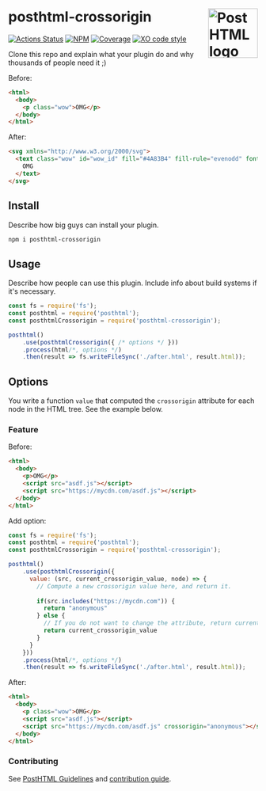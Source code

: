 # posthtml-crossorigin <img align="right" height="100" title="PostHTML logo" src="http://posthtml.github.io/posthtml/logo.svg">

[![Actions Status][action]][action-url]
[![NPM][npm]][npm-url]
[![Coverage][cover]][cover-badge]
[![XO code style][style]][style-url]

Clone this repo and explain what your plugin do and why thousands of people need it ;)

Before:
``` html
<html>
  <body>
    <p class="wow">OMG</p>
  </body>
</html>
```

After:
``` html
<svg xmlns="http://www.w3.org/2000/svg">
  <text class="wow" id="wow_id" fill="#4A83B4" fill-rule="evenodd" font-family="Verdana">
    OMG
  </text>
</svg>
```

## Install

Describe how big guys can install your plugin.

```bash
npm i posthtml-crossorigin
```

## Usage

Describe how people can use this plugin. Include info about build systems if it's
necessary.

``` js
const fs = require('fs');
const posthtml = require('posthtml');
const posthtmlCrossorigin = require('posthtml-crossorigin');

posthtml()
    .use(posthtmlCrossorigin({ /* options */ }))
    .process(html/*, options */)
    .then(result => fs.writeFileSync('./after.html', result.html));
```

## Options

You write a function `value` that computed the `crossorigin` attribute for each node in the HTML tree. See the example below.

### Feature

Before:
``` html
<html>
  <body>
    <p>OMG</p>
    <script src="asdf.js"></script>
    <script src="https://mycdn.com/asdf.js"></script>
  </body>
</html>
```

Add option:
``` js
const fs = require('fs');
const posthtml = require('posthtml');
const posthtmlCrossorigin = require('posthtml-crossorigin');

posthtml()
    .use(posthtmlCrossorigin({ 
      value: (src, current_crossorigin_value, node) => {
        // Compute a new crossorigin value here, and return it.
        
        if(src.includes("https://mycdn.com")) {
          return "anonymous"
        } else {
          // If you do not want to change the attribute, return current_crossorigin_value
          return current_crossorigin_value
        }
      }
    }))
    .process(html/*, options */)
    .then(result => fs.writeFileSync('./after.html', result.html));
```

After:
``` html
<html>
  <body>
    <p class="wow">OMG</p>
    <script src="asdf.js"></script>
    <script src="https://mycdn.com/asdf.js" crossorigin="anonymous"></script>
  </body>
</html>
```

### Contributing

See [PostHTML Guidelines](https://github.com/posthtml/posthtml/tree/master/docs) and [contribution guide](CONTRIBUTING.md).

[action]: https://github.com/JuliaPluto/posthtml-crossorigin/workflows/Actions%20Status/badge.svg
[action-url]: https://github.com/JuliaPluto/posthtml-crossorigin/actions?query=workflow%3A%22CI+tests%22

[npm]: https://img.shields.io/npm/v/posthtml-crossorigin.svg
[npm-url]: https://npmjs.com/package/posthtml-crossorigin

[style]: https://img.shields.io/badge/code_style-XO-5ed9c7.svg
[style-url]: https://github.com/xojs/xo

[cover]: https://coveralls.io/repos/JuliaPluto/posthtml-crossorigin/badge.svg?branch=master
[cover-badge]: https://coveralls.io/r/JuliaPluto/posthtml-crossorigin?branch=master
